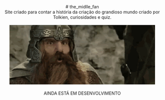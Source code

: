 <div align="center">
 # the_midlle_fan
</div>
<div align="center">
 Site criado para contar a história da criação do grandioso mundo criado por Tolkien, curiosidades e quiz.
</div>
<div align="center">
 <br>
 <img src="/imagens/ops.gif">
</div>
<div align="center">
 <br>
 AINDA ESTÁ EM DESENVOLVIMENTO
</div>
